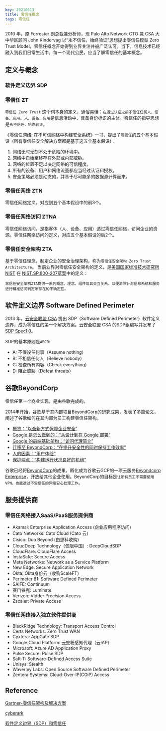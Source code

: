 ```yaml
---
key: 20210613
title: 零信任概念
tags: 零信任
---
```


2010 年，原 Forrester 副总裁兼分析师，现 Palo Alto Network CTO 兼 CSA 大中华区顾问 John Kindervag 以“永不信任，始终验证”思想提出零信任模型 Zero Trust Model，零信任概念开始得到业界关注并被广泛认可。当下，信息技术已经融入到我们日常生活中，每一个现代公民，应当了解零信任的基本概念。<!--more-->

## 定义与概念

### 软件定义边界 SDP

### 零信任 ZT

```零信任 Zero Trust``` 这个词本身的定义，通俗易懂：```在通过认证之前不信任任何人、设备、应用```。```人、设备、应用```是信息活动中、具备身份标识的主体。零信任的指导思想是```永不信任，始终验证```。

《零信任网络: 在不可信网络中构建安全系统》一书，提出了```零信任```的五个基本假设（所有零信任安全解决方案都是基于这五个基本假设）：

1. 网络无时无刻不处于危险的环境中。
2. 网络中自始至终存在外部或内部威胁。
3. 网络的位置不足以决定网络的可信程度。
4. 所有的设备、用户和网络流量都应当经过认证和授权。
5. 安全策略必须是动态的，并基于尽可能多的数据源计算而来。

### 零信任网络 ZTN

零信任网络定义，对应到五个基本假设中的前3个。

### 零信任网络访问 ZTNA

零信任网络访问，是指客体（人、设备、应用）透过零信任网络，访问企业的资源。零信任网络访问的定义，对应五个基本假设的后2个。

### 零信任安全架构 ZTA

基于零信任理念，制定企业的安全治理架构，称为```零信任安全架构 Zero Trust Architecture```。
当前业界对零信任安全架构的定义，是[美国国家标准技术研究所NIST](https://www.nist.gov/) 在 [NIST.SP.800-207草案](https://nvlpubs.nist.gov/nistpubs/SpecialPublications/NIST.SP.800-207.pdf)中的定义：

```零信任安全架构ZTA提供一系列概念、理念、组件及其交互关系，以便消除针对信息系统和服务进行精准访问判定所存在的不确定性。```

## 软件定义边界 Software Defined Perimeter

2013 年，[云安全联盟 CSA](https://cloudsecurityalliance.org/) 提出 SDP（Software Defined Perimeter）软件定义边界，成为零信任的第一个解决方案。云安全联盟 CSA 的SDP组编写并发布了[SDP Spec1.0](https://csahkm.files.wordpress.com/2020/09/e8bb9fe4bbb6e5ae9ae7bea9e9828ae7958ce5928ce99bb6e4bfa1e4bbbb-202008.pdf)。

SDP的基本原则是```ABCD```:

- A: 不假设任何事（Assume nothing）
- B: 不相信任何人（Believe nobody）
- C: 检查所有内容（Check everything）
- D: 阻止威胁（Defeat threats）

## 谷歌BeyondCorp

零信任第一个商业实现，是由谷歌完成的。

2014年开始，谷歌基于其内部项目BeyondCorp的研究成果，发表了多篇论文，阐述了谷歌如何在其内部为员工构建零信任架构。

- [概览：“以全新方式保障企业安全”](https://research.google.com/pubs/pub43231.html)
- [Google 是怎么做到的：“从设计到在 Google 部署”](https://research.google.com/pubs/pub44860.html)
- [Google 的前端基础架构：“访问代理简介”](https://research.google.com/pubs/pub45728.html)
- [迁移至 BeyondCorp：“在提升安全性的同时保持工作效率”](https://research.google.com/pubs/pub46134.html)
- [人的因素：“用户体验”](https://research.google.com/pubs/pub46366.html)
- [保护端点：“构建运行状况良好的机组”](https://ai.google/research/pubs/pub47356)

谷歌已经将[BeyondCorp](https://cloud.google.com/beyondcorp)的成果，孵化成为谷歌云GCP的一项云服务[Beyondcorp Enterprise](https://cloud.google.com/beyondcorp-enterprise)，开放给其他企业使用。BeyondCorp的目标是```让所有员工不需要使用VPN，也能透过不受信任的网络安心处理工作```。

## 服务提供商

### 零信任网络接入SaaS/PaaS服务提供商

- Akamai: Enterprise Application Access (企业应用程序访问)
- Cato Networks: Cato Cloud (Cato 云)
- Cisico: Duo Beyond (由思科收购)
- CloudDeep Technology（仅限中国）: DeepCloudSDP
- CloudFlare: CloudFlare Access
- InstaSafe: Secure Access
- Meta Networks: Network as a Service Platform
- New Edge: Secure Application Network
- Okta: Okta身份云（收购ScaleFT）
- Perimeter 81: Software Defined Perimeter
- SAIFE: Continuum
- 赛门铁克: Luminate
- Verizon: Vidder Precision Access
- Zscaler: Private Access

### 零信任网络接入独立软件提供商

- BlackRidge Technology: Transport Access Control
- Certs Networks: Zero Trust WAN
- Cyxtera: AppGate SDP
- Google Cloud Platform: 云蛇粉感知代理（云IAP）
- Microsoft: Azure AD Application Proxy
- Pulse Secure: Pulse SDP
- Saft-T: Software-Defined Access Suite
- Unisys: Stealth
- Waverley Labs: Open Source Software Defined Perimeter
- Zentera Systems: Cloud-Over-IP(COiP) Access

## Reference

[Gartner-零信任架构及解决方案](https://www.gartner.com/teamsiteanalytics/servePDF?g=/imagesrv/media-products/pdf/Qi-An-Xin/Qianxin-1-1XXWAXWM.pdf)

[cyberark](https://www.cyberark.com/zh-hans/)

[软件定义边界（SDP）和零信任](https://csahkm.files.wordpress.com/2020/09/e8bb9fe4bbb6e5ae9ae7bea9e9828ae7958ce5928ce99bb6e4bfa1e4bbbb-202008.pdf)
